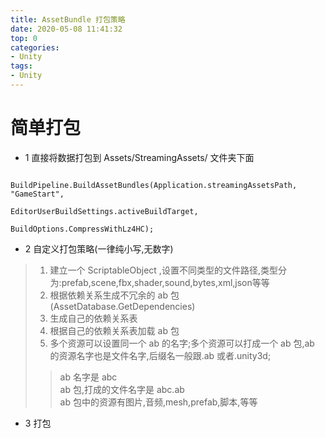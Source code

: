 ```yaml
---
title: AssetBundle 打包策略
date: 2020-05-08 11:41:32
top: 0
categories:
- Unity
tags:
- Unity
---
```


# 简单打包

* 1 直接将数据打包到 Assets/StreamingAssets/ 文件夹下面
```
        BuildPipeline.BuildAssetBundles(Application.streamingAssetsPath, "GameStart", 
                                        EditorUserBuildSettings.activeBuildTarget, 
                                        BuildOptions.CompressWithLz4HC);
```

* 2 自定义打包策略(一律纯小写,无数字)
> 1. 建立一个 ScriptableObject ,设置不同类型的文件路径,类型分为:prefab,scene,fbx,shader,sound,bytes,xml,json等等
> 2. 根据依赖关系生成不冗余的 ab 包 (AssetDatabase.GetDependencies)
> 3. 生成自己的依赖关系表 
> 4. 根据自己的依赖关系表加载 ab 包
> 5. 多个资源可以设置同一个 ab 的名字;多个资源可以打成一个 ab 包,ab 的资源名字也是文件名字,后缀名一般跟.ab 或者.unity3d;
>> ab 名字是 abc                
>> ab 包,打成的文件名字是 abc.ab                
>> ab 包中的资源有图片,音频,mesh,prefab,脚本,等等               

* 3 打包